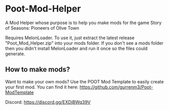 # Poot-Mod-Helper
A Mod Helper whose purpose is to help you make mods for the game Story of Seasons: Pioneers of Olive Town

Requires MelonLoader.
To use it, just extract the latest release "Poot_Mod_Helper.zip" into your mods folder. If you don't see a mods folder then you didn't install MelonLoader and run it once so the files could generate. 

## How to make mods?
Want to make your own mods? Use the POOT Mod Template to easily create your first mod. You can find it here: https://github.com/gurrenm3/Poot-ModTemplate

Discord: 
https://discord.gg/EXDjBWq39V
